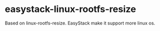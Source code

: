 # easystack-linux-rootfs-resize
Based on linux-rootfs-resize. EasyStack make it support more linux os. 
